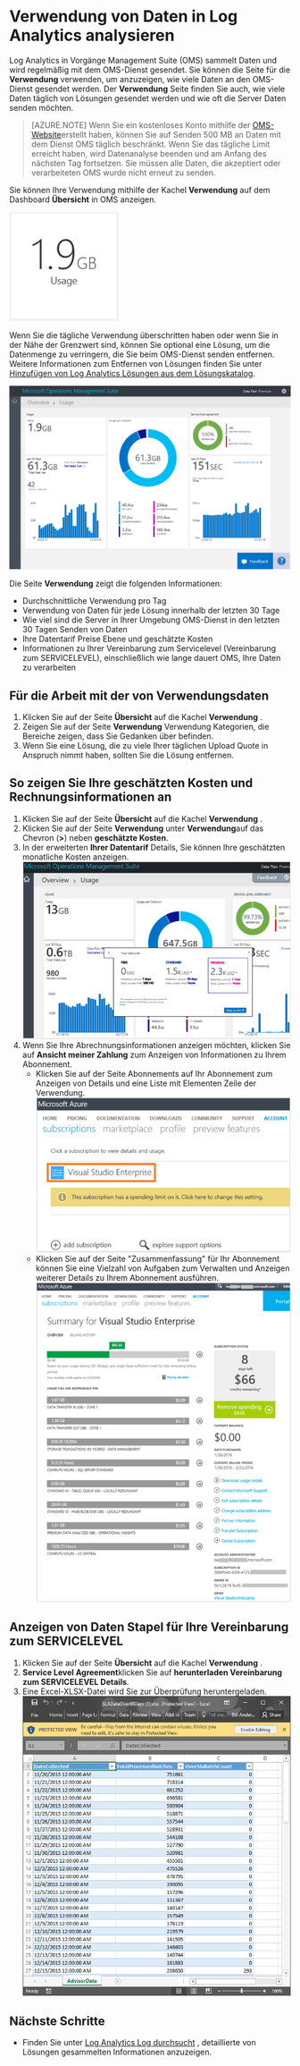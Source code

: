 <properties
    pageTitle="Analysieren von Daten Verwendung in Log Analytics | Microsoft Azure"
    description="Sie können die Seite für die Verwendung in Log Analytics verwenden, um anzuzeigen, wie viele Daten an den OMS-Dienst gesendet werden."
    services="log-analytics"
    documentationCenter=""
    authors="bandersmsft"
    manager="jwhit"
    editor=""/>

<tags
    ms.service="log-analytics"
    ms.workload="na"
    ms.tgt_pltfrm="na"
    ms.devlang="na"
    ms.topic="get-started-article"
    ms.date="08/11/2016"
    ms.author="banders"/>

# <a name="analyze-data-usage-in-log-analytics"></a>Verwendung von Daten in Log Analytics analysieren

Log Analytics in Vorgänge Management Suite (OMS) sammelt Daten und wird regelmäßig mit dem OMS-Dienst gesendet.  Sie können die Seite für die **Verwendung** verwenden, um anzuzeigen, wie viele Daten an den OMS-Dienst gesendet werden. Der **Verwendung** Seite finden Sie auch, wie viele Daten täglich von Lösungen gesendet werden und wie oft die Server Daten senden möchten.

>[AZURE.NOTE] Wenn Sie ein kostenloses Konto mithilfe der [OMS-Website](http://www.microsoft.com/oms)erstellt haben, können Sie auf Senden 500 MB an Daten mit dem Dienst OMS täglich beschränkt. Wenn Sie das tägliche Limit erreicht haben, wird Datenanalyse beenden und am Anfang des nächsten Tag fortsetzen. Sie müssen alle Daten, die akzeptiert oder verarbeiteten OMS wurde nicht erneut zu senden.

Sie können Ihre Verwendung mithilfe der Kachel **Verwendung** auf dem Dashboard **Übersicht** in OMS anzeigen.

![Verwendung-Kachel](./media/log-analytics-usage/usage-tile.png)

Wenn Sie die tägliche Verwendung überschritten haben oder wenn Sie in der Nähe der Grenzwert sind, können Sie optional eine Lösung, um die Datenmenge zu verringern, die Sie beim OMS-Dienst senden entfernen. Weitere Informationen zum Entfernen von Lösungen finden Sie unter [Hinzufügen von Log Analytics Lösungen aus dem Lösungskatalog](log-analytics-add-solutions.md).

![Dashboard für die Nutzung](./media/log-analytics-usage/usage-dashboard.png)

Die Seite **Verwendung** zeigt die folgenden Informationen:

- Durchschnittliche Verwendung pro Tag
- Verwendung von Daten für jede Lösung innerhalb der letzten 30 Tage
- Wie viel sind die Server in Ihrer Umgebung OMS-Dienst in den letzten 30 Tagen Senden von Daten
- Ihre Datentarif Preise Ebene und geschätzte Kosten
- Informationen zu Ihrer Vereinbarung zum Servicelevel (Vereinbarung zum SERVICELEVEL), einschließlich wie lange dauert OMS, Ihre Daten zu verarbeiten

## <a name="to-work-with-usage-data"></a>Für die Arbeit mit der von Verwendungsdaten

1. Klicken Sie auf der Seite **Übersicht** auf die Kachel **Verwendung** .
2. Zeigen Sie auf der Seite **Verwendung** Verwendung Kategorien, die Bereiche zeigen, dass Sie Gedanken über befinden.
3. Wenn Sie eine Lösung, die zu viele Ihrer täglichen Upload Quote in Anspruch nimmt haben, sollten Sie die Lösung entfernen.

## <a name="to-view-your-estimated-cost-and-billing-information"></a>So zeigen Sie Ihre geschätzten Kosten und Rechnungsinformationen an
1. Klicken Sie auf der Seite **Übersicht** auf die Kachel **Verwendung** .
2. Klicken Sie auf der Seite **Verwendung** unter **Verwendung**auf das Chevron (**>**) neben **geschätzte Kosten**.
3. In der erweiterten **Ihrer Datentarif** Details, Sie können Ihre geschätzten monatliche Kosten anzeigen.  
    ![Ihr Plan für Daten](./media/log-analytics-usage/usage-data-plan.png)
4. Wenn Sie Ihre Abrechnungsinformationen anzeigen möchten, klicken Sie auf **Ansicht meiner Zahlung** zum Anzeigen von Informationen zu Ihrem Abonnement.
    - Klicken Sie auf der Seite Abonnements auf Ihr Abonnement zum Anzeigen von Details und eine Liste mit Elementen Zeile der Verwendung.  
        ![Abonnement](./media/log-analytics-usage/usage-sub01.png)
    - Klicken Sie auf der Seite "Zusammenfassung" für Ihr Abonnement können Sie eine Vielzahl von Aufgaben zum Verwalten und Anzeigen weiterer Details zu Ihrem Abonnement ausführen.  
        ![Abonnementdetails](./media/log-analytics-usage/usage-sub02.png)

## <a name="to-view-data-batches-for-your-sla"></a>Anzeigen von Daten Stapel für Ihre Vereinbarung zum SERVICELEVEL
1. Klicken Sie auf der Seite **Übersicht** auf die Kachel **Verwendung** .
2. **Service Level Agreement**klicken Sie auf **herunterladen Vereinbarung zum SERVICELEVEL Details**.
3. Eine Excel-XLSX-Datei wird Sie zur Überprüfung heruntergeladen.  
    ![Details der Vereinbarung zum SERVICELEVEL](./media/log-analytics-usage/usage-sla-details.png)

## <a name="next-steps"></a>Nächste Schritte

- Finden Sie unter [Log Analytics Log durchsucht](log-analytics-log-searches.md) , detaillierte von Lösungen gesammelten Informationen anzuzeigen.
